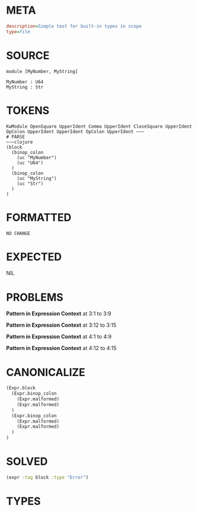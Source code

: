 # META
~~~ini
description=Simple test for built-in types in scope
type=file
~~~
# SOURCE
~~~roc
module [MyNumber, MyString]

MyNumber : U64
MyString : Str
~~~
# TOKENS
~~~text
KwModule OpenSquare UpperIdent Comma UpperIdent CloseSquare UpperIdent OpColon UpperIdent UpperIdent OpColon UpperIdent ~~~
# PARSE
~~~clojure
(block
  (binop_colon
    (uc "MyNumber")
    (uc "U64")
  )
  (binop_colon
    (uc "MyString")
    (uc "Str")
  )
)
~~~
# FORMATTED
~~~roc
NO CHANGE
~~~
# EXPECTED
NIL
# PROBLEMS
**Pattern in Expression Context**
at 3:1 to 3:9

**Pattern in Expression Context**
at 3:12 to 3:15

**Pattern in Expression Context**
at 4:1 to 4:9

**Pattern in Expression Context**
at 4:12 to 4:15

# CANONICALIZE
~~~clojure
(Expr.block
  (Expr.binop_colon
    (Expr.malformed)
    (Expr.malformed)
  )
  (Expr.binop_colon
    (Expr.malformed)
    (Expr.malformed)
  )
)
~~~
# SOLVED
~~~clojure
(expr :tag block :type "Error")
~~~
# TYPES
~~~roc
~~~
